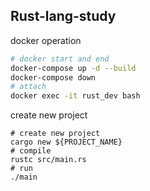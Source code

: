 ## Rust-lang-study

docker operation
```bash
# docker start and end
docker-compose up -d --build
docker-compose down
# attach
docker exec -it rust_dev bash
```

create new project
```bashcd
# create new project
cargo new ${PROJECT_NAME}
# compile
rustc src/main.rs
# run
./main
```